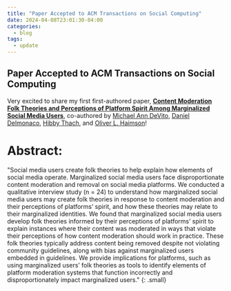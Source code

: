 ```yaml
---
title: "Paper Accepted to ACM Transactions on Social Computing"
date: 2024-04-08T23:01:30-04:00
categories:
  - blog
tags:
  - update
---
```

Paper Accepted to ACM Transactions on Social Computing
---
Very excited to share my first first-authored paper, <a href="https://doi.org/10.1145/3632741" target="_blank"><b><u>Content Moderation Folk Theories and Perceptions of Platform Spirit Among Marginalized Social Media Users</b></u></a>, co-authored by <a href="https://michaelanndevito.com/" target="_blank">Michael Ann DeVito</a>, <a href="https://www.libraries.rutgers.edu/directory/daniel-delmonaco" target="_blank">Daniel Delmonaco</a>, <a href="https://www.hibbythach.com/" target="_blank">Hibby Thach</a>, and <a href="https://oliverhaimson.com/" target="_blank">Oliver L. Haimson</a>! 

# Abstract:
"Social media users create folk theories to help explain how elements of social media operate. Marginalized social media users face disproportionate content moderation and removal on social media platforms. We conducted a qualitative interview study (n = 24) to understand how marginalized social media users may create folk theories in response to content moderation and their perceptions of platforms’ spirit, and how these theories may relate to their marginalized identities. We found that marginalized social media users develop folk theories informed by their perceptions of platforms’ spirit to explain instances where their content was moderated in ways that violate their perceptions of how content moderation should work in practice. These folk theories typically address content being removed despite not violating community guidelines, along with bias against marginalized users embedded in guidelines. We provide implications for platforms, such as using marginalized users’ folk theories as tools to identify elements of platform moderation systems that function incorrectly and disproportionately impact marginalized users."
{: .small}

